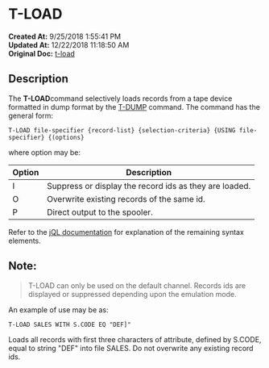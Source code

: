 # T-LOAD

**Created At:** 9/25/2018 1:55:41 PM  
**Updated At:** 12/22/2018 11:18:50 AM  
**Original Doc:** [t-load](https://docs.jbase.com/49399-tape/t-load)  


## Description 

The **T-LOAD**command selectively loads records from a tape device formatted in dump format by the [T-DUMP](t-dump) command. The command has the general form:

```
T-LOAD file-specifier {record-list} {selection-criteria} {USING file-specifier} {(options}
```

where option may be:


| Option<br> | Description<br> |
| --- | --- |
| I<br> | Suppress or display the record ids as they are loaded.<br> |
| O<br> | Overwrite existing records of the same id.<br> |
| P<br> | Direct output to the spooler.<br> |


Refer to the [jQL documentation](https://www.jbase.com/r99/knowledgebase/manuals/3.0/30manpages/man/jql2_OVERVIEW.htm) for explanation of the remaining syntax elements.



## Note: 


> T-LOAD can only be used on the default channel. Records ids are displayed or suppressed depending upon the emulation mode.




An example of use may be as:

```
T-LOAD SALES WITH S.CODE EQ "DEF]"
```

Loads all records with first three characters of attribute, defined by S.CODE, equal to string "DEF" into file SALES. Do not overwrite any existing record ids.
